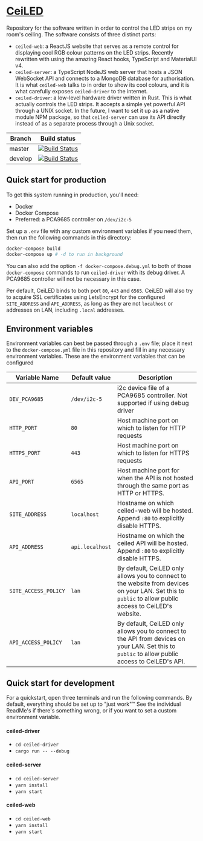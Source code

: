 # [CeiLED](https://bart.vanoort.is)

Repository for the software written in order to control the LED strips on my room's ceiling. The software consists of three distinct parts:

- `ceiled-web`: a ReactJS website that serves as a remote control for displaying cool RGB colour patterns on the LED strips. Recently rewritten with using the amazing React hooks, TypeScript and MaterialUI v4.
- `ceiled-server`: a TypeScript NodeJS web server that hosts a JSON WebSocket API and connects to a MongoDB database for authorisation. It is what `ceiled-web` talks to in order to show its cool colours, and it is what carefully exposes `ceiled-driver` to the internet.
- `ceiled-driver`: a low-level hardware driver written in Rust. This is what actually controls the LED strips. It accepts a simple yet powerful API through a UNIX socket. In the future, I want to set it up as a native module NPM package, so that `ceiled-server` can use its API directly instead of as a separate process through a Unix socket.

Branch  | Build status
--------|--------
master  | [![Build Status](https://travis-ci.com/bvobart/ceiLED.svg?branch=master)](https://travis-ci.com/bvobart/ceiLED)
develop | [![Build Status](https://travis-ci.com/bvobart/ceiLED.svg?branch=develop)](https://travis-ci.com/bvobart/ceiLED)

## Quick start for production

To get this system running in production, you'll need:

- Docker
- Docker Compose
- Preferred: a PCA9685 controller on `/dev/i2c-5`

Set up a `.env` file with any custom environment variables if you need them, then run the following commands in this directory:

```sh
docker-compose build
docker-compose up # -d to run in background
```

You can also add the option `-f docker-compose.debug.yml` to both of those `docker-compose` commands to run `ceiled-driver` with its debug driver. A PCA9685 controller will not be necessary in this case.

Per default, CeiLED binds to both port `80`, `443` and `6565`. CeiLED will also try to acquire SSL certificates using LetsEncrypt for the configured `SITE_ADDRESS` and `API_ADDRESS`,
as long as they are not `localhost` or addresses on LAN, including `.local` addresses.

## Environment variables

Environment variables can best be passed through a `.env` file; place it next to the `docker-compose.yml` file in this repository and fill in any necessary environment variables.
These are the environment variables that can be configured

Variable Name   | Default value     | Description
----------------|-------------------|----------------
`DEV_PCA9685`   | `/dev/i2c-5`      | i2c device file of a PCA9685 controller. Not supported if using debug driver
`HTTP_PORT`     | `80`              | Host machine port on which to listen for HTTP requests
`HTTPS_PORT`    | `443`             | Host machine port on which to listen for HTTPS requests
`API_PORT`      | `6565`            | Host machine port for when the API is not hosted through the same port as HTTP or HTTPS.
`SITE_ADDRESS`  | `localhost`       | Hostname on which ceiled-web will be hosted. Append `:80` to explicitly disable HTTPS.
`API_ADDRESS`   | `api.localhost`   | Hostname on which the ceiled API will be hosted. Append `:80` to explicitly disable HTTPS.
`SITE_ACCESS_POLICY` | `lan`        | By default, CeiLED only allows you to connect to the website from devices on your LAN. Set this to `public` to allow public access to CeiLED's website.
`API_ACCESS_POLICY` | `lan`         | By default, CeiLED only allows you to connect to the API from devices on your LAN. Set this to `public` to allow public access to CeiLED's API.

## Quick start for development

For a quickstart, open three terminals and run the following commands. By default, everything should be set up to "just work"&trade; See the individual ReadMe's if there's something wrong, or if you want to set a custom environment variable.

#### ceiled-driver
- `cd ceiled-driver`
- `cargo run -- --debug`

#### ceiled-server
- `cd ceiled-server`
- `yarn install`
- `yarn start`

#### ceiled-web
- `cd ceiled-web`
- `yarn install`
- `yarn start`

